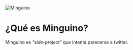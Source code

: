 ![Minguino](https://user-images.githubusercontent.com/60893006/227718190-47c21a3f-d961-4437-ba6d-e984f1fbcfcf.png)

# ¿Qué es Minguino?
Minguino es *"side-project"* que intenta parecerse a twitter.
